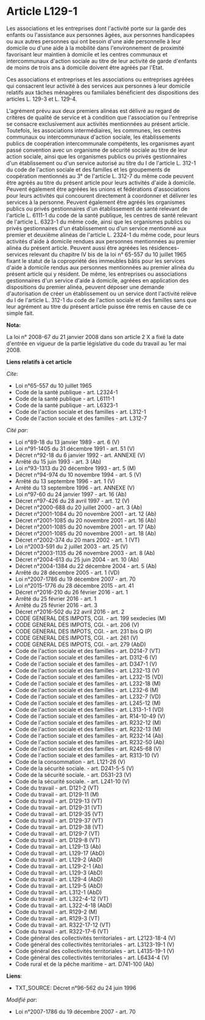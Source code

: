 # Article L129-1

Les associations et les entreprises dont l'activité porte sur la garde des enfants ou l'assistance aux personnes âgées, aux
personnes handicapées ou aux autres personnes qui ont besoin d'une aide personnelle à leur domicile ou d'une aide à la
mobilité dans l'environnement de proximité favorisant leur maintien à domicile et les centres communaux et intercommunaux
d'action sociale au titre de leur activité de garde d'enfants de moins de trois ans à domicile doivent être agréés par
l'Etat. 

Ces associations et entreprises et les associations ou entreprises agréées qui consacrent leur activité à des services aux
personnes à leur domicile relatifs aux tâches ménagères ou familiales bénéficient des dispositions des articles L. 129-3 et
L. 129-4.

L'agrément prévu aux deux premiers alinéas est délivré au regard de critères de qualité de service et à condition que
l'association ou l'entreprise se consacre exclusivement aux activités mentionnées au présent article. Toutefois, les
associations intermédiaires, les communes, les centres communaux ou intercommunaux d'action sociale, les établissements
publics de coopération intercommunale compétents, les organismes ayant passé convention avec un organisme de sécurité sociale
au titre de leur action sociale, ainsi que les organismes publics ou privés gestionnaires d'un établissement ou d'un service
autorisé au titre du I de l'article L. 312-1 du code de l'action sociale et des familles et les groupements de coopération
mentionnés au 3° de l'article L. 312-7 du même code peuvent être agréés au titre du présent article pour leurs activités
d'aide à domicile. Peuvent également être agréées les unions et fédérations d'associations pour leurs activités qui
concourent directement à coordonner et délivrer les services à la personne. Peuvent également être agréés les organismes
publics ou privés gestionnaires d'un établissement de santé relevant de l'article L. 6111-1 du code de la santé publique, les
centres de santé relevant de l'article L. 6323-1 du même code, ainsi que les organismes publics ou privés gestionnaires d'un
établissement ou d'un service mentionné aux premier et deuxième alinéas de l'article L. 2324-1 du même code, pour leurs
activités d'aide à domicile rendues aux personnes mentionnées au premier alinéa du présent article. Peuvent aussi être
agréées les résidences-services relevant du chapitre IV bis de la loi n° 65-557 du 10 juillet 1965 fixant le statut de la
copropriété des immeubles bâtis pour les services d'aide à domicile rendus aux personnes mentionnées au premier alinéa du
présent article qui y résident. De même, les entreprises ou associations gestionnaires d'un service d'aide à domicile,
agréées en application des dispositions du premier alinéa, peuvent déposer une demande d'autorisation de créer un
établissement ou un service dont l'activité relève du I de l'article L. 312-1 du code de l'action sociale et des familles
sans que leur agrément au titre du présent article puisse être remis en cause de ce simple fait.

**Nota:**

La loi n° 2008-67 du 21 janvier 2008 dans son article 2 X a fixé la date d'entrée en vigueur de la partie législative du code
du travail au 1er mai 2008.

**Liens relatifs à cet article**

_Cite_:

  - Loi n°65-557 du 10 juillet 1965
  - Code de la santé publique - art. L2324-1
  - Code de la santé publique - art. L6111-1
  - Code de la santé publique - art. L6323-1
  - Code de l'action sociale et des familles - art. L312-1
  - Code de l'action sociale et des familles - art. L312-7

_Cité par_:

  - Loi n°89-18 du 13 janvier 1989 - art. 6 (V)
  - Loi n°91-1405 du 31 décembre 1991 - art. 51 (V)
  - Décret n°92-18 du 6 janvier 1992 - art. ANNEXE (V)
  - Arrêté du 15 juin 1993 - art. 3 (Ab)
  - Loi n°93-1313 du 20 décembre 1993 - art. 5 (M)
  - Décret n°94-974 du 10 novembre 1994 - art. 5 (V)
  - Arrêté du 13 septembre 1996 - art. 1 (V)
  - Arrêté du 13 septembre 1996 - art. ANNEXE (V)
  - Loi n°97-60 du 24 janvier 1997 - art. 16 (Ab)
  - Décret n°97-426 du 28 avril 1997 - art. 12 (V)
  - Décret n°2000-688 du 20 juillet 2000 - art. 3 (Ab)
  - Décret n°2001-1084 du 20 novembre 2001 - art. 12 (Ab)
  - Décret n°2001-1085 du 20 novembre 2001 - art. 16 (Ab)
  - Décret n°2001-1085 du 20 novembre 2001 - art. 17 (Ab)
  - Décret n°2001-1085 du 20 novembre 2001 - art. 18 (Ab)
  - Décret n°2002-374 du 20 mars 2002 - art. 1 (VT)
  - Loi n°2003-591 du 2 juillet 2003 - art. 25 (V)
  - Décret n°2003-1135 du 26 novembre 2003 - art. 8 (Ab)
  - Décret n°2004-613 du 25 juin 2004 - art. 10 (Ab)
  - Décret n°2004-1384 du 22 décembre 2004 - art. 5 (Ab)
  - Arrêté du 28 décembre 2005 - art. 1 (VD)
  - Loi n°2007-1786 du 19 décembre 2007 - art. 70
  - Loi n°2015-1776 du 28 décembre 2015 - art. 41
  - Décret n°2016-210 du 26 février 2016 - art. 1
  - Arrêté du 25 février 2016 - art. 1
  - Arrêté du 25 février 2016 - art. 3
  - Décret n°2016-502 du 22 avril 2016 - art. 2
  - CODE GENERAL DES IMPOTS, CGI. - art. 199 sexdecies (M)
  - CODE GENERAL DES IMPOTS, CGI. - art. 206 (V)
  - CODE GENERAL DES IMPOTS, CGI. - art. 231 bis Q (P)
  - CODE GENERAL DES IMPOTS, CGI. - art. 261 (V)
  - CODE GENERAL DES IMPOTS, CGI. - art. 279 (AbD)
  - Code de l'action sociale et des familles - art. D214-7 (VT)
  - Code de l'action sociale et des familles - art. D312-6 (V)
  - Code de l'action sociale et des familles - art. D347-1 (V)
  - Code de l'action sociale et des familles - art. L232-13 (V)
  - Code de l'action sociale et des familles - art. L232-15 (VD)
  - Code de l'action sociale et des familles - art. L232-18 (M)
  - Code de l'action sociale et des familles - art. L232-6 (M)
  - Code de l'action sociale et des familles - art. L232-7 (VD)
  - Code de l'action sociale et des familles - art. L245-12 (M)
  - Code de l'action sociale et des familles - art. L313-1-1 (VD)
  - Code de l'action sociale et des familles - art. R14-10-49 (V)
  - Code de l'action sociale et des familles - art. R232-12 (M)
  - Code de l'action sociale et des familles - art. R232-13 (M)
  - Code de l'action sociale et des familles - art. R232-14 (Ab)
  - Code de l'action sociale et des familles - art. R232-50 (Ab)
  - Code de l'action sociale et des familles - art. R245-68 (V)
  - Code de l'action sociale et des familles - art. R313-10 (V)
  - Code de la consommation - art. L121-26 (V)
  - Code de la sécurité sociale. - art. D241-5-5 (V)
  - Code de la sécurité sociale. - art. D531-23 (V)
  - Code de la sécurité sociale. - art. L241-10 (V)
  - Code du travail - art. D121-2 (VT)
  - Code du travail - art. D129-11 (M)
  - Code du travail - art. D129-13 (VT)
  - Code du travail - art. D129-31 (VT)
  - Code du travail - art. D129-35 (VT)
  - Code du travail - art. D129-37 (VT)
  - Code du travail - art. D129-38 (VT)
  - Code du travail - art. D129-7 (VT)
  - Code du travail - art. D129-8 (VT)
  - Code du travail - art. L129-13 (Ab)
  - Code du travail - art. L129-17 (AbD)
  - Code du travail - art. L129-2 (AbD)
  - Code du travail - art. L129-2-1 (Ab)
  - Code du travail - art. L129-3 (AbD)
  - Code du travail - art. L129-4 (AbD)
  - Code du travail - art. L129-5 (AbD)
  - Code du travail - art. L312-1 (AbD)
  - Code du travail - art. L322-4-12 (VT)
  - Code du travail - art. L322-4-18 (AbD)
  - Code du travail - art. R129-2 (M)
  - Code du travail - art. R129-3 (VT)
  - Code du travail - art. R322-17-12 (VT)
  - Code du travail - art. R322-17-6 (VT)
  - Code général des collectivités territoriales - art. L2123-18-4 (V)
  - Code général des collectivités territoriales - art. L3123-19-1 (V)
  - Code général des collectivités territoriales - art. L4135-19-1 (V)
  - Code général des collectivités territoriales - art. L6434-4 (V)
  - Code rural et de la pêche maritime - art. D741-100 (Ab)

**Liens**:

  - TXT_SOURCE: Décret n°96-562 du 24 juin 1996

_Modifié par_:

  - Loi n°2007-1786 du 19 décembre 2007 - art. 70
